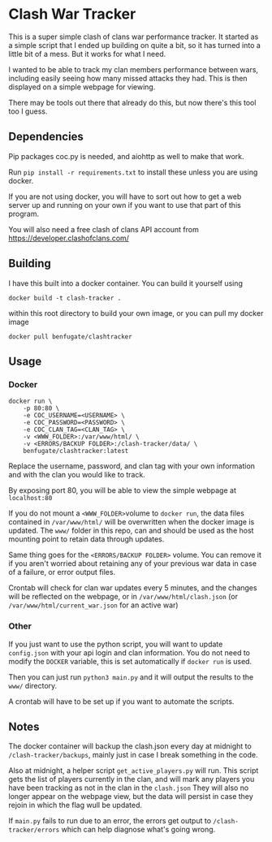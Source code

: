 # Clash War Tracker
This is a super simple clash of clans war performance tracker.
It started as a simple script that I ended up building on quite a bit,
so it has turned into a little bit of a mess. But it works for what I need.

I wanted to be able to track my clan members performance between wars, 
including easily seeing how many missed attacks they had.
This is then displayed on a simple webpage for viewing.

There may be tools out there that already do this, but now there's this tool too I guess.

## Dependencies
Pip packages coc.py is needed, and aiohttp as well to make that work.

Run  `pip install -r requirements.txt` to install these unless you are using docker.

If you are not using docker, you will have to sort out how to get a web server up
and running on your own if you want to use that part of this program.

You will also need a free clash of clans API account from https://developer.clashofclans.com/

## Building
I have this built into a docker container. You can build it yourself using

`docker build -t clash-tracker .`

within this root directory to build your own image, or you can pull my docker image

`docker pull benfugate/clashtracker`

## Usage

### Docker
```
docker run \
    -p 80:80 \
    -e COC_USERNAME=<USERNAME> \
    -e COC_PASSWORD=<PASSWORD> \
    -e COC_CLAN_TAG=<CLAN_TAG> \
    -v <WWW_FOLDER>:/var/www/html/ \
    -v <ERRORS/BACKUP FOLDER>:/clash-tracker/data/ \
    benfugate/clashtracker:latest
```

Replace the username, password, and clan tag with your own information and with the clan you would like to track.

By exposing port 80, you will be able to view the simple webpage at `localhost:80`

If you do not mount a `<WWW_FOLDER>`volume to `docker run`, the data files contained in `/var/www/html/`
will be overwritten when the docker image is updated. The `www/` folder in this repo, can and should be
used as the host mounting point to retain data through updates.

Same thing goes for the `<ERRORS/BACKUP FOLDER>` volume. You can remove it if you aren't worried about retaining
any of your previous war data in case of a failure, or error output files.

Crontab will check for clan war updates every 5 minutes, and the changes will be reflected on the webpage, or in
`/var/www/html/clash.json` (or `/var/www/html/current_war.json` for an active war)

### Other

If you just want to use the python script, you will want to update `config.json`
with your api login and clan information. You do not need to modify the `DOCKER` variable, this is set automatically
if `docker run` is used.

Then you can just run `python3 main.py` and it will output the results to the `www/` directory.

A crontab will have to be set up if you want to automate the scripts.

## Notes

The docker container will backup the clash.json every day at midnight to 
`/clash-tracker/backups`, mainly just in case I break something in the code.

Also at midnight, a helper script `get_active_players.py` will run. This script gets the list of players
currently in the clan, and will mark any players you have been tracking as not in the clan in the `clash.json`
They will also no longer appear on the webpage view, but the data will persist in case they rejoin in which the
flag wull be updated.

If `main.py` fails to run due to an error, the errors get output to `/clash-tracker/errors`
which can help diagnose what's going wrong.